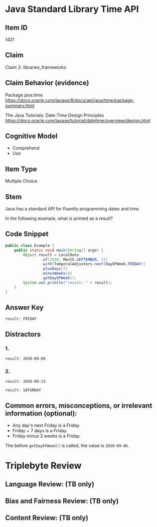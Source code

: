 # Java Standard Library Time API

## Item ID
1421

## Claim
Claim 2: libraries_frameworks


## Claim Behavior (evidence)
Package java.time
https://docs.oracle.com/javase/8/docs/api/java/time/package-summary.html

The Java Tutorials: Date-Time Design Principles
https://docs.oracle.com/javase/tutorial/datetime/overview/design.html


## Cognitive Model
* Comprehend
* Use


## Item Type
Multiple Choice

## Stem
Java has a standard API for fluently programming dates and time.

In the following example, what is printed as a result?

## Code Snippet
```java
public class Example {
    public static void main(String[] args) {
        Object result = LocalDate
                .of(2030, Month.SEPTEMBER, 21)
                .with(TemporalAdjusters.next(DayOfWeek.FRIDAY))
                .plusDays(7)
                .minusWeeks(4)
                .getDayOfWeek();
        System.out.println("result: " + result);
    }
}
```

## Answer Key
```
result: FRIDAY
```

## Distractors
### 1.
```
result: 2030-09-09
```

### 2.
```
result: 2030-09-13
```

```
result: SATURDAY
```

## Common errors, misconceptions, or irrelevant information (optional):

* Any day's next Friday is a Friday.
* Friday + 7 days is a Friday.
* Friday minus 3 weeks is a Friday.

The before `getDayOfWeek()` is called, the value is `2030-09-06`.

# Triplebyte Review


## Language Review: (TB only)


## Bias and Fairness Review: (TB only)


## Content Review: (TB only)

